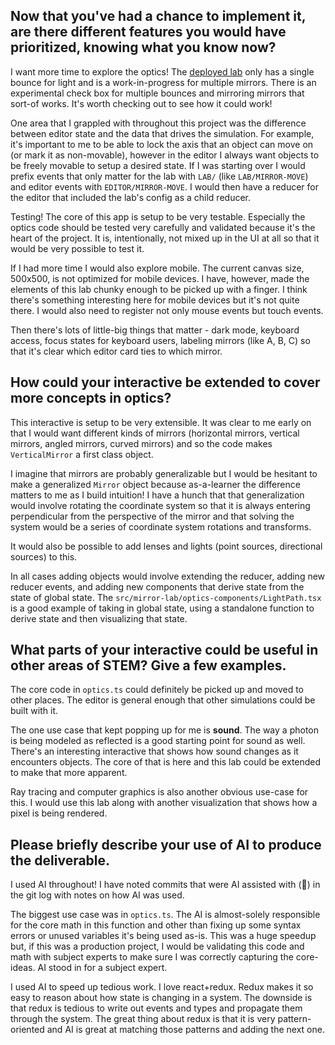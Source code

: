## Now that you've had a chance to implement it, are there different features you would have prioritized, knowing what you know now?

I want more time to explore the optics! The [deployed lab](https://brilliant-optics-explorable.nicole.computer/) only has a single bounce for light and is a work-in-progress for multiple mirrors. There is an experimental check box for multiple bounces and mirroring mirrors that sort-of works. It's worth checking out to see how it could work!

One area that I grappled with throughout this project was the difference between editor state and the data that drives the simulation. For example, it's important to me to be able to lock the axis that an object can move on (or mark it as non-movable), however in the editor I always want objects to be freely movable to setup a desired state. If I was starting over I would prefix events that only matter for the lab with `LAB/` (like `LAB/MIRROR-MOVE`) and editor events with `EDITOR/MIRROR-MOVE`. I would then have a reducer for the editor that included the lab's config as a child reducer.

Testing! The core of this app is setup to be very testable. Especially the optics code should be tested very carefully and validated because it's the heart of the project. It is, intentionally, not mixed up in the UI at all so that it would be very possible to test it.

If I had more time I would also explore mobile. The current canvas size, 500x500, is not optimized for mobile devices. I have, however, made the elements of this lab chunky enough to be picked up with a finger. I think there's something interesting here for mobile devices but it's not quite there. I would also need to register not only mouse events but touch events.

Then there's lots of little-big things that matter - dark mode, keyboard access, focus states for keyboard users, labeling mirrors (like A, B, C) so that it's clear which editor card ties to which mirror.

## How could your interactive be extended to cover more concepts in optics?

This interactive is setup to be very extensible. It was clear to me early on that I would want different kinds of mirrors (horizontal mirrors, vertical mirrors, angled mirrors, curved mirrors) and so the code makes `VerticalMirror` a first class object.

I imagine that mirrors are probably generalizable but I would be hesitant to make a generalized `Mirror` object because as-a-learner the difference matters to me as I build intuition! I have a hunch that that generalization would involve rotating the coordinate system so that it is always entering perpendicular from the perspective of the mirror and that solving the system would be a series of coordinate system rotations and transforms.

It would also be possible to add lenses and lights (point sources, directional sources) to this.

In all cases adding objects would involve extending the reducer, adding new reducer events, and adding new components that derive state from the state of global state. The `src/mirror-lab/optics-components/LightPath.tsx` is a good example of taking in global state, using a standalone function to derive state and then visualizing that state.

## What parts of your interactive could be useful in other areas of STEM? Give a few examples.

The core code in `optics.ts` could definitely be picked up and moved to other places. The editor is general enough that other simulations could be built with it.

The one use case that kept popping up for me is **sound**. The way a photon is being modeled as reflected is a good starting point for sound as well. There's an interesting interactive that shows how sound changes as it encounters objects. The core of that is here and this lab could be extended to make that more apparent.

Ray tracing and computer graphics is also another obvious use-case for this. I would use this lab along with another visualization that shows how a pixel is being rendered.

## Please briefly describe your use of AI to produce the deliverable.

I used AI throughout! I have noted commits that were AI assisted with (🤖) in the git log with notes on how AI was used.

The biggest use case was in `optics.ts`. The AI is almost-solely responsible for the core math in this function and other than fixing up some syntax errors or unused variables it's being used as-is. This was a huge speedup but, if this was a production project, I would be validating this code and math with subject experts to make sure I was correctly capturing the core-ideas. AI stood in for a subject expert.

I used AI to speed up tedious work. I love react+redux. Redux makes it so easy to reason about how state is changing in a system. The downside is that redux is tedious to write out events and types and propagate them through the system. The great thing about redux is that it is very pattern-oriented and AI is great at matching those patterns and adding the next one.
